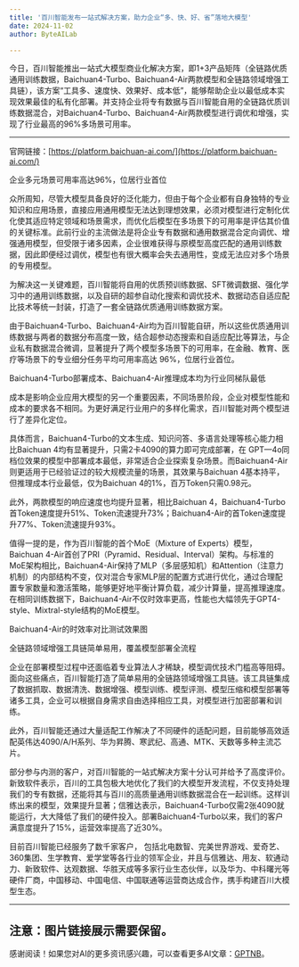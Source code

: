 ```yaml
---
title: '百川智能发布一站式解决方案，助力企业“多、快、好、省”落地大模型'
date: 2024-11-02
author: ByteAILab

---
```


今日，百川智能推出一站式大模型商业化解决方案，即1+3产品矩阵（全链路优质通用训练数据，Baichuan4-Turbo、Baichuan4-Air两款模型和全链路领域增强工具链），该方案“工具多、速度快、效果好、成本低”，能够帮助企业以最低成本实现效果最佳的私有化部署。并支持企业将专有数据与百川智能自用的全链路优质训练数据混合，对Baichuan4-Turbo、Baichuan4-Air两款模型进行调优和增强，实现了行业最高的96%多场景可用率。

---


官网链接：[https://platform.baichuan-ai.com/](https://platform.baichuan-ai.com/)

企业多元场景可用率高达96%，位居行业首位

众所周知，尽管大模型具备良好的泛化能力，但由于每个企业都有自身独特的专业知识和应用场景，直接应用通用模型无法达到理想效果，必须对模型进行定制化优化使其适应特定领域和场景需求，而优化后模型在多场景下的可用率是评估其价值的关键标准。此前行业的主流做法是将企业专有数据和通用数据混合定向调优、增强通用模型，但受限于诸多因素，企业很难获得与原模型高度匹配的通用训练数据，因此即便经过调优，模型也有很大概率会失去通用性，变成无法应对多个场景的专用模型。

为解决这一关键难题，百川智能将自用的优质预训练数据、SFT微调数据、强化学习中的通用训练数据，以及自研的超参自动化搜索和调优技术、数据动态自适应配比技术等统一封装，打造了一套全链路优质通用训练数据方案。

由于Baichuan4-Turbo、Baichuan4-Air均为百川智能自研，所以这些优质通用训练数据与两者的数据分布高度一致，结合超参动态搜索和自适应配比等算法，与企业私有数据混合微调，显著提升了两个模型多场景下的可用率，在金融、教育、医疗等场景下的专业细分任务平均可用率高达 96%，位居行业首位。

Baichuan4-Turbo部署成本、Baichuan4-Air推理成本均为行业同梯队最低

成本是影响企业应用大模型的另一个重要因素，不同场景阶段，企业对模型性能和成本的要求各不相同。为更好满足行业用户的多样化需求，百川智能对两个模型进行了差异化定位。

具体而言，Baichuan4-Turbo的文本生成、知识问答、多语言处理等核心能力相比Baichuan 4均有显著提升，只需2卡4090的算力即可完成部署，在 GPT—4o同档位效果的模型中部署成本最低，非常适合企业探索复杂场景。而Baichuan4-Air则更适用于已经验证过的较大规模流量的场景，其效果与Baichuan 4基本持平，但推理成本行业最低，仅为Baichuan 4的1%，百万Token只需0.98元。

此外，两款模型的响应速度也均提升显著，相比Baichuan 4，Baichuan4-Turbo首Token速度提升51%、Token流速提升73%；Baichuan4-Air的首Token速度提升77%、Token流速提升93%。

值得一提的是，作为百川智能的首个MoE（Mixture of Experts）模型，Baichuan 4-Air首创了PRI（Pyramid、Residual、Interval）架构。与标准的MoE架构相比，Baichuan4-Air保持了MLP（多层感知机）和Attention（注意力机制）的内部结构不变，仅对混合专家MLP层的配置方式进行优化，通过合理配置专家数量和激活策略，能够更好地平衡计算负载，减少计算量，提高推理速度。在相同训练数据下，Baichuan4-Air不仅时效率更高，性能也大幅领先于GPT4-style、Mixtral-style结构的MoE模型。

Baichuan4-Air的时效率对比测试效果图

全链路领域增强工具链简单易用，覆盖模型部署全流程

企业在部署模型过程中还面临着专业算法人才稀缺，模型调优技术门槛高等阻碍。面向这些痛点，百川智能打造了简单易用的全链路领域增强工具链。该工具链集成了数据抓取、数据清洗、数据增强、模型训练、模型评测、模型压缩和模型部署等诸多工具，企业可以根据自身需求自由选择相应工具，对模型进行加密部署和训练。

此外，百川智能还通过大量适配工作解决了不同硬件的适配问题，目前能够高效适配英伟达4090/A/H系列、华为昇腾、寒武纪、高通、MTK、天数等多种主流芯片。

部分参与内测的客户，对百川智能的一站式解决方案十分认可并给予了高度评价。新致软件表示，百川的工具包极大地优化了我们的大模型开发流程，不仅支持处理我们的专有数据，还能将其与百川的高质量通用训练数据混合在一起训练。这样训练出来的模型，效果提升显著；信雅达表示，Baichuan4-Turbo仅需2张4090就能运行，大大降低了我们的硬件投入。部署Baichuan4-Turbo以来，我们的客户满意度提升了15%，运营效率提高了近30%。

目前百川智能已经服务了数千家客户， 包括北电数智、完美世界游戏、爱奇艺、360集团、生学教育、爱学堂等各行业的领军企业，并且与信雅达、用友、软通动力、新致软件、达观数据、华胜天成等多家行业生态伙伴，以及华为、中科曙光等硬件厂商，中国移动、中国电信、中国联通等运营商达成合作，携手构建百川大模型生态。

---

注意：图片链接展示需要保留。
---
感谢阅读！如果您对AI的更多资讯感兴趣，可以查看更多AI文章：[GPTNB](https://gptnb.com)。